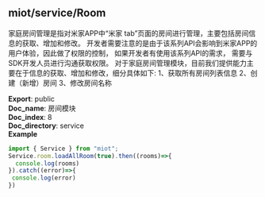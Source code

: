 <a name="module_miot/service/Room"></a>

## miot/service/Room
家庭房间管理是指对米家APP中“米家 tab”页面的房间进行管理，主要包括房间信息的获取、增加和修改。
开发者需要注意的是由于该系列API会影响到米家APP的用户体验，因此做了权限的控制，
如果开发者有使用该系列API的需求， 需要与SDK开发人员进行沟通获取权限。
对于家庭房间管理模块，目前我们提供能力主要在于信息的获取、增加和修改，细分具体如下:
1、获取所有房间列表信息  2、创建（新增）房间  3、修改房间名称

**Export**: public  
**Doc_name**: 房间模块  
**Doc_index**: 8  
**Doc_directory**: service  
**Example**  
```js
import { Service } from "miot";
Service.room.loadAllRoom(true).then((rooms)=>{
  console.log(rooms)
}).catch((error)=>{
 console.log(error)
})
```
